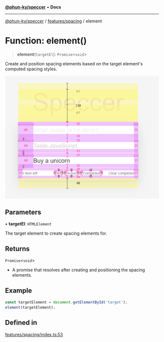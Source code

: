 [**@phun-ky/speccer**](../../../README.md) • **Docs**

***

[@phun-ky/speccer](../../../README.md) / [features/spacing](../README.md) / element

# Function: element()

> **element**(`targetEl`): `Promise`\<`void`\>

Create and position spacing elements based on the target element's computed spacing styles.

![spacing](https://github.com/phun-ky/speccer/blob/main/public/spacing.png?raw=true)

## Parameters

• **targetEl**: `HTMLElement`

The target element to create spacing elements for.

## Returns

`Promise`\<`void`\>

- A promise that resolves after creating and positioning the spacing elements.

## Example

```ts
const targetElement = document.getElementById('target');
element(targetElement);
```

## Defined in

[features/spacing/index.ts:53](https://github.com/phun-ky/speccer/blob/main/src/features/spacing/index.ts#L53)
